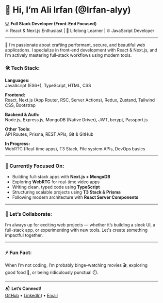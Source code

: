 # 👋 Hi, I’m Ali Irfan (@Irfan-alyy)

💻 **Full Stack Developer (Front-End Focused)**  
⚛️ React & Next.js Enthusiast | 🧠 Lifelong Learner | 🌐 JavaScript Developer

---

🚀 I’m passionate about crafting performant, secure, and beautiful web applications. I specialize in front-end development with React & Next.js, and I’m actively mastering full-stack workflows using modern tools.

### 🛠️ Tech Stack:
**Languages:**  
JavaScript (ES6+), TypeScript, HTML, CSS

**Frontend:**  
React, Next.js (App Router, RSC, Server Actions), Redux, Zustand, Tailwind CSS, Bootstrap

**Backend & Auth:**  
Node.js, Express.js, MongoDB (Native Driver), JWT, bcrypt, Passport.js

**Other Tools:**  
API Routes, Prisma, REST APIs, Git & GitHub

**In Progress:**  
WebRTC (Real-time apps), T3 Stack, File system APIs, DevOps basics

---

### 🌱 Currently Focused On:
- Building full-stack apps with **Next.js + MongoDB**
- Exploring **WebRTC** for real-time video apps
- Writing clean, typed code using **TypeScript**
- Structuring scalable projects using **T3 Stack & Prisma**
- Following modern architecture with **React Server Components**

---

### 🤝 Let’s Collaborate:
I’m always up for exciting web projects — whether it’s building a sleek UI, a full-stack app, or experimenting with new tools. Let's create something impactful together.

---

### ⚡ Fun Fact:
When I’m not coding, I’m probably binge-watching movies 🎬, exploring good food 🍕, or being ridiculously punctual ⏱️.

---

📬 **Let’s Connect!**  
[GitHub](https://github.com/Irfan-alyy) • [LinkedIn](https://www.linkedin.com/in/aly-irfan)) • [Email](irfanserboon@gmail.com)

